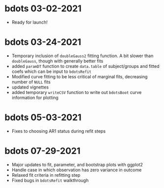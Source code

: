 # bdots 03-02-2021
- Ready for launch!

# bdots 03-24-2021
- Temporary inclusion of `doubleGauss2` fitting function. A bit slower than `doubleGauss`, though with generally better fits
- added `paramDT` function to create `data.table` of subject/groups and fitted coefs which can be input to `bdotsRefit`
- Modified curve fitting to be less critical of marginal fits, decreasing number of `NULL` fits
- updated vignettes
- added temporary `writeCSV` function to write out `bdotsBoot` curve information for plotting

# bdots 05-03-2021
- Fixes to choosing AR1 status during refit steps

# bdots 07-29-2021
- Major updates to fit, parameter, and bootstrap plots with ggplot2
- Handle case in which observation has zero variance in outcome
- Relaxed fit criteria in refitting step
- Fixed bugs in `bdotsRefit` walkthrough

